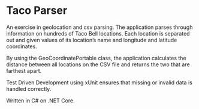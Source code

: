 # Taco Parser

An exercise in geolocation and csv parsing. The application parses through information on hundreds of Taco Bell locations. Each location is separated out and given values of its location’s name and longitude and latitude coordinates.

By using the GeoCoordinatePortable class, the application calculates the distance between all locations on the CSV file and returns the two that are farthest apart.

Test Driven Development using xUnit ensures that missing or invalid data is handled correctly.

Written in C# on .NET Core.
